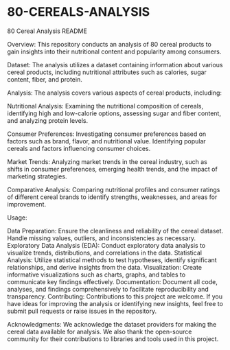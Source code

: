 # 80-CEREALS-ANALYSIS
80 Cereal Analysis README

Overview:
This repository conducts an analysis of 80 cereal products to gain insights into their nutritional content and popularity among consumers.

Dataset:
The analysis utilizes a dataset containing information about various cereal products, including nutritional attributes such as calories, sugar content, fiber, and protein.

Analysis:
The analysis covers various aspects of cereal products, including:

Nutritional Analysis: Examining the nutritional composition of cereals, identifying high and low-calorie options, assessing sugar and fiber content, and analyzing protein levels.

Consumer Preferences: Investigating consumer preferences based on factors such as brand, flavor, and nutritional value. Identifying popular cereals and factors influencing consumer choices.

Market Trends: Analyzing market trends in the cereal industry, such as shifts in consumer preferences, emerging health trends, and the impact of marketing strategies.

Comparative Analysis: Comparing nutritional profiles and consumer ratings of different cereal brands to identify strengths, weaknesses, and areas for improvement.

Usage:

Data Preparation: Ensure the cleanliness and reliability of the cereal dataset. Handle missing values, outliers, and inconsistencies as necessary.
Exploratory Data Analysis (EDA): Conduct exploratory data analysis to visualize trends, distributions, and correlations in the data.
Statistical Analysis: Utilize statistical methods to test hypotheses, identify significant relationships, and derive insights from the data.
Visualization: Create informative visualizations such as charts, graphs, and tables to communicate key findings effectively.
Documentation: Document all code, analyses, and findings comprehensively to facilitate reproducibility and transparency.
Contributing:
Contributions to this project are welcome. If you have ideas for improving the analysis or identifying new insights, feel free to submit pull requests or raise issues in the repository.

Acknowledgments:
We acknowledge the dataset providers for making the cereal data available for analysis. We also thank the open-source community for their contributions to libraries and tools used in this project.
